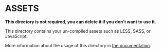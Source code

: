 # ASSETS

**This directory is not required, you can delete it if you don't want to use it.**

This directory contains your un-compiled assets such as LESS, SASS, or JavaScript.

More information about the usage of this directory in [the documentation](https://nuxtjs.org/guide/assets#webpacked).

<!-- update: 2025-07-31T19:31:21.253995 -->

<!-- update: 2025-07-31T19:32:04.120584 -->

<!-- update: 2025-07-31T19:33:21.549259 -->

<!-- update: 2025-07-31T19:37:33.525206 -->

<!-- update: 2025-07-31T19:38:07.203379 -->

<!-- update: 2025-07-31T19:38:46.672883 -->

